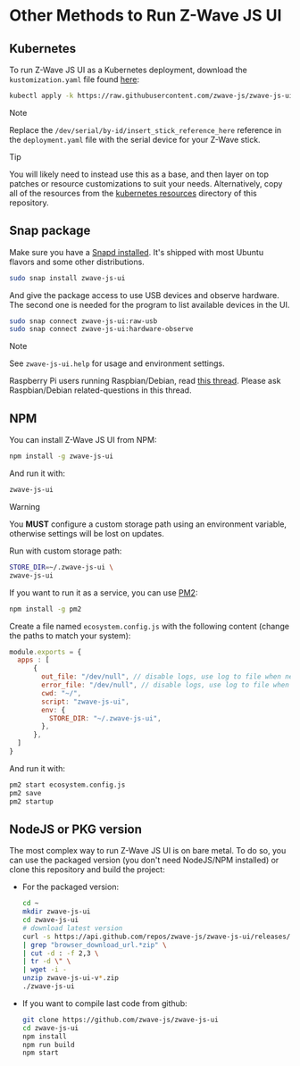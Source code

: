 # Other Methods to Run Z-Wave JS UI

## Kubernetes

To run Z-Wave JS UI as a Kubernetes deployment, download the `kustomization.yaml` file found [here](https://raw.githubusercontent.com/zwave-js/zwave-js-ui/master/kustomization.yaml):

```bash
kubectl apply -k https://raw.githubusercontent.com/zwave-js/zwave-js-ui/master/kustomization.yaml
```

> [!NOTE]
> Replace the `/dev/serial/by-id/insert_stick_reference_here` reference in the `deployment.yaml` file with the serial device for your Z-Wave stick.

> [!TIP]
> You will likely need to instead use this as a base, and then layer on top patches or resource customizations to suit your needs. Alternatively, copy all of the resources from the [kubernetes resources](https://github.com/zwave-js/zwave-js-ui/tree/master/kubernetes) directory of this repository.

## Snap package

Make sure you have a [Snapd installed](https://snapcraft.io/docs/installing-snapd). It's shipped with most Ubuntu flavors and some other distributions.

```bash
sudo snap install zwave-js-ui
```

And give the package access to use USB devices and observe hardware. The second one is needed for the program to list available devices in the UI.

```bash
sudo snap connect zwave-js-ui:raw-usb
sudo snap connect zwave-js-ui:hardware-observe
```

> [!NOTE]
> See `zwave-js-ui.help` for usage and environment settings.
>
> Raspberry Pi users running Raspbian/Debian, read [this thread](https://github.com/zwave-js/zwave-js-ui/discussions/1216#discussion-3364776). Please ask Raspbian/Debian related-questions in this thread.

## NPM

You can install Z-Wave JS UI from NPM:

```bash
npm install -g zwave-js-ui
```

And run it with:

```bash
zwave-js-ui
```

> [!WARNING]
> You **MUST** configure a custom storage path using an environment variable, otherwise settings will be lost on updates.

Run with custom storage path:

```bash
STORE_DIR=~/.zwave-js-ui \
zwave-js-ui
```

If you want to run it as a service, you can use [PM2](https://pm2.keymetrics.io/):

```bash
npm install -g pm2
```

Create a file named `ecosystem.config.js` with the following content (change the paths to match your system):

```js
module.exports = {
  apps : [
      {
        out_file: "/dev/null", // disable logs, use log to file when needed
        error_file: "/dev/null", // disable logs, use log to file when needed
        cwd: "~/",
        script: "zwave-js-ui",
        env: {
          STORE_DIR: "~/.zwave-js-ui",
        },
      },
  ]
}
```

And run it with:

```bash
pm2 start ecosystem.config.js
pm2 save
pm2 startup
```

## NodeJS or PKG version

The most complex way to run Z-Wave JS UI is on bare metal. To do so, you can use the packaged version (you don't need NodeJS/NPM installed) or clone this repository and build the project:

- For the packaged version:

    ```bash
    cd ~
    mkdir zwave-js-ui
    cd zwave-js-ui
    # download latest version
    curl -s https://api.github.com/repos/zwave-js/zwave-js-ui/releases/latest  \
    | grep "browser_download_url.*zip" \
    | cut -d : -f 2,3 \
    | tr -d \" \
    | wget -i -
    unzip zwave-js-ui-v*.zip
    ./zwave-js-ui
    ```

- If you want to compile last code from github:

    ```bash
    git clone https://github.com/zwave-js/zwave-js-ui
    cd zwave-js-ui
    npm install
    npm run build
    npm start
    ```
